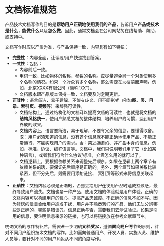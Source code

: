 # 文档标准规范

产品技术文档写作的目的是**帮助用户正确地使用我们的产品**，告诉用户**产品或技术是什么**，**能做什么**以及**怎么做**。因此，通常文档会在公司网站的在线帮助、帮助、或支持中。

文档写作时应以产品为准，与产品保持一致，内容具有如下特征：
- **完整性**：内容全面，让读者/用户快速找到答案。
- **一致性**：包括：
    - 内容前后一致。
    - 用词一致，比如物体的名称、参数的名称。应尽量避免同一个对象使用多个名称的情况。如果一个对象有多个名称，那么需要在文档前面声明，例如，北京XXXX有限公司（简称“XX”）。
    - 文档版本跟产品版本保持一致，文档要及时定期更新。
- **可读性**：语言简洁，易于理解，不能有歧义。用不同形式（例如**图、表、目录、索引页、视频**等）来增强可读性。
    - 文档结构上，通过结构化的文档可以提高文档的可读性，也就是将文档的**结构风格统一**，使用户熟悉文档的整体结构，培养用户的习惯，达到用户养成的效果。
    - 文档内容上，语言要简洁，易于理解，不要有冗余的信息，要懂得取舍。取：用户必须知道的信息，没有这个信息就不能正确地使用产品、不能正常运行、不能实现用户的需求。舍：简述通用的、非产品本身的信息，例如，标准、协议、编程语言等。文档中，我们只说明我们用了它（比如某种语言），或者我们符合什么协议/标准，介绍怎么用的就可以了。
    - 文档逻辑上，要根据依赖关系来调整先后顺序。如果在逻辑上两个章节有依赖关系的话，要保证先后顺序是正确的。另外，两个章节如果关系比较紧密，但不分先后，则需要用添加链接、 索引页等形式来将信息关联起来。
- **正确性**：文档内容必须是正确的，否则会给用户在使用产品时造成挫败感，最终导致用户流失。文档也是一种产品，使用文档的体验就是用户体验。正确的文档内容可以构建用户的信心，提高产品忠诚度。不正确的信息不如不写。因为错误的信息会给用户造成干扰，用户并不熟悉我们的产品，他们无法分辨哪些是正确的，哪些是错误的。信息正确与否，需要我们去测试验证。如果是引用的信息，要注明信息来源的链接，也可以将链接放在参考文献章节中。

明确文档的写作特征后，需要进一步明确**文档受众**，遵循**面向用户写作**的原则，针对不同用户组织技术文档的写作。比如面向普通用户、开发人员、实施人员、维护人员等，要针对不同的用户角色从不同的角度写作。

